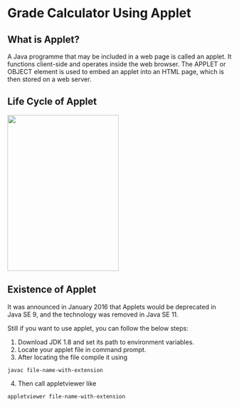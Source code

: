 
# Grade Calculator Using Applet

## What is Applet?

A Java programme that may be included in a web page is called an applet. It functions client-side and operates inside the web browser. The APPLET or OBJECT element is used to embed an applet into an HTML page, which is then stored on a web server.

## Life Cycle of Applet

<img src="https://media.geeksforgeeks.org/wp-content/uploads/Java-Applet-Lifecycle.png" width="250" height="350" />

## Existence of Applet

It was announced in January 2016 that Applets would be deprecated in Java SE 9, and the technology was removed in Java SE 11.

Still if you want to use applet, you can follow the below steps:

1. Download JDK 1.8 and set its path to environment variables.
2. Locate your applet file in command prompt.
3. After locating the file compile it using

```
javac file-name-with-extension
```

4. Then call appletviewer like

```
appletviewer file-name-with-extension
```

